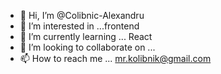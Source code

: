- 👋 Hi, I’m @Colibnic-Alexandru
- 👀 I’m interested in ...frontend
- 🌱 I’m currently learning ... React
- 💞️ I’m looking to collaborate on ...
- 📫 How to reach me ... mr.kolibnik@gmail.com

<!---
Colibnic-Alexandru/Colibnic-Alexandru is a ✨ special ✨ repository because its `README.md` (this file) appears on your GitHub profile.
You can click the Preview link to take a look at your changes.
--->

